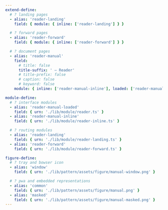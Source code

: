 ```yaml
---
extend-define:
  # ? landing pages
  - alias: 'reader-landing'
    field: { module: { inline: ['reader-landing'] } }

  # ? forward pages
  - alias: 'reader-forward'
    field: { module: { inline: ['reader-forward'] } }

  # ? document pages
  - alias: 'reader-manual'
    field:
      # title: false
      title-suffix: ' – Reader'
      # title-prefix: false
      # caption: false
      # keyword: false
    module: { inline: ['reader-manual-inline'], loaded: ['reader-manual-loaded'] }

module-define:
  # ? interface modules
  - alias: 'reader-manual-loaded'
    field: { urn: './lib/module/reader.ts' }
  - alias: 'reader-manual-inline'
    field: { urn: './lib/module/reader-inline.ts' }

  # ? routing modules
  - alias: 'reader-landing'
    field: { urn: './lib/module/reader-landing.ts' }
  - alias: 'reader-forward'
    field: { urn: './lib/module/reader-forward.ts' }

figure-define:
  # ? tray and bowser icon
  - alias: 'window'
    field: { urn: './lib/pattern/assets/figure/manual-window.png' }

  # ? pwa and embedded representations
  - alias: 'common'
    field: { urn: './lib/pattern/assets/figure/manual.png' }
  - alias: 'masked'
    field: { urn: './lib/pattern/assets/figure/manual-masked.png' }
---
```

